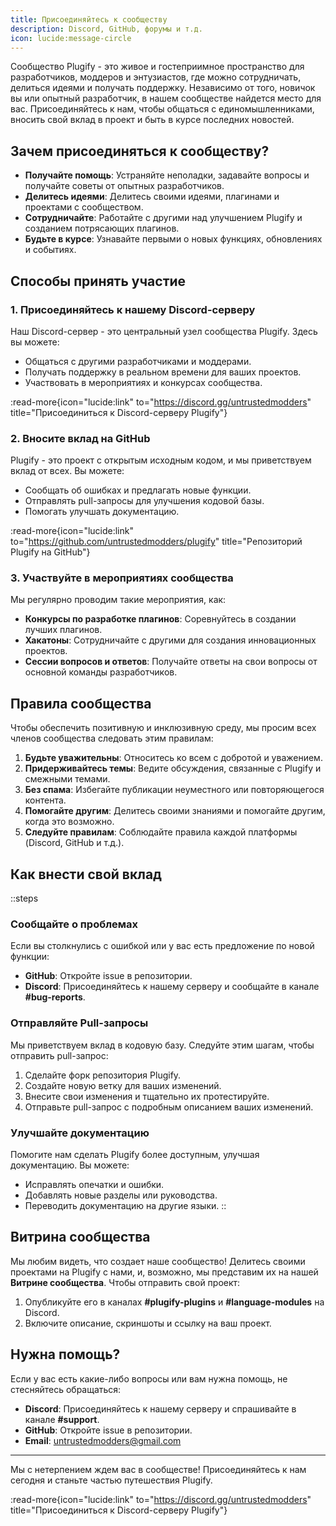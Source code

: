 ```yaml
---
title: Присоединяйтесь к сообществу
description: Discord, GitHub, форумы и т.д.
icon: lucide:message-circle
---
```


Сообщество Plugify - это живое и гостеприимное пространство для разработчиков, моддеров и энтузиастов, где можно сотрудничать, делиться идеями и получать поддержку. Независимо от того, новичок вы или опытный разработчик, в нашем сообществе найдется место для вас. Присоединяйтесь к нам, чтобы общаться с единомышленниками, вносить свой вклад в проект и быть в курсе последних новостей.

## **Зачем присоединяться к сообществу?**

- **Получайте помощь**: Устраняйте неполадки, задавайте вопросы и получайте советы от опытных разработчиков.
- **Делитесь идеями**: Делитесь своими идеями, плагинами и проектами с сообществом.
- **Сотрудничайте**: Работайте с другими над улучшением Plugify и созданием потрясающих плагинов.
- **Будьте в курсе**: Узнавайте первыми о новых функциях, обновлениях и событиях.

## **Способы принять участие**

### **1. Присоединяйтесь к нашему Discord-серверу**
Наш Discord-сервер - это центральный узел сообщества Plugify. Здесь вы можете:
- Общаться с другими разработчиками и моддерами.
- Получать поддержку в реальном времени для ваших проектов.
- Участвовать в мероприятиях и конкурсах сообщества.

:read-more{icon="lucide:link" to="https://discord.gg/untrustedmodders" title="Присоединиться к Discord-серверу Plugify"}

### **2. Вносите вклад на GitHub**
Plugify - это проект с открытым исходным кодом, и мы приветствуем вклад от всех. Вы можете:
- Сообщать об ошибках и предлагать новые функции.
- Отправлять pull-запросы для улучшения кодовой базы.
- Помогать улучшать документацию.

:read-more{icon="lucide:link" to="https://github.com/untrustedmodders/plugify" title="Репозиторий Plugify на GitHub"}

### **3. Участвуйте в мероприятиях сообщества**
Мы регулярно проводим такие мероприятия, как:
- **Конкурсы по разработке плагинов**: Соревнуйтесь в создании лучших плагинов.
- **Хакатоны**: Сотрудничайте с другими для создания инновационных проектов.
- **Сессии вопросов и ответов**: Получайте ответы на свои вопросы от основной команды разработчиков.

## **Правила сообщества**

Чтобы обеспечить позитивную и инклюзивную среду, мы просим всех членов сообщества следовать этим правилам:
1. **Будьте уважительны**: Относитесь ко всем с добротой и уважением.
2. **Придерживайтесь темы**: Ведите обсуждения, связанные с Plugify и смежными темами.
3. **Без спама**: Избегайте публикации неуместного или повторяющегося контента.
4. **Помогайте другим**: Делитесь своими знаниями и помогайте другим, когда это возможно.
5. **Следуйте правилам**: Соблюдайте правила каждой платформы (Discord, GitHub и т.д.).

## **Как внести свой вклад**

::steps
### **Сообщайте о проблемах**
Если вы столкнулись с ошибкой или у вас есть предложение по новой функции:
- **GitHub**: Откройте issue в репозитории.
- **Discord**: Присоединяйтесь к нашему серверу и сообщайте в канале **#bug-reports**.

### **Отправляйте Pull-запросы**
Мы приветствуем вклад в кодовую базу. Следуйте этим шагам, чтобы отправить pull-запрос:
1. Сделайте форк репозитория Plugify.
2. Создайте новую ветку для ваших изменений.
3. Внесите свои изменения и тщательно их протестируйте.
4. Отправьте pull-запрос с подробным описанием ваших изменений.

### **Улучшайте документацию**
Помогите нам сделать Plugify более доступным, улучшая документацию. Вы можете:
- Исправлять опечатки и ошибки.
- Добавлять новые разделы или руководства.
- Переводить документацию на другие языки.
::

## **Витрина сообщества**

Мы любим видеть, что создает наше сообщество! Делитесь своими проектами на Plugify с нами, и, возможно, мы представим их на нашей **Витрине сообщества**. Чтобы отправить свой проект:
1. Опубликуйте его в каналах **#plugify-plugins** и **#language-modules** на Discord.
2. Включите описание, скриншоты и ссылку на ваш проект.

## **Нужна помощь?**

Если у вас есть какие-либо вопросы или вам нужна помощь, не стесняйтесь обращаться:
- **Discord**: Присоединяйтесь к нашему серверу и спрашивайте в канале **#support**.
- **GitHub**: Откройте issue в репозитории.
- **Email**: [untrustedmodders@gmail.com](mailto:untrustedmodders@gmail.com)

---

Мы с нетерпением ждем вас в сообществе! Присоединяйтесь к нам сегодня и станьте частью путешествия Plugify.

:read-more{icon="lucide:link" to="https://discord.gg/untrustedmodders" title="Присоединиться к Discord-серверу Plugify"}